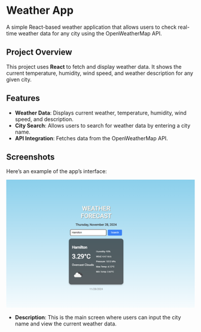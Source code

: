 # Weather App

A simple React-based weather application that allows users to check real-time weather data for any city using the OpenWeatherMap API.

## Project Overview

This project uses **React** to fetch and display weather data. It shows the current temperature, humidity, wind speed, and weather description for any given city.

## Features

- **Weather Data**: Displays current weather, temperature, humidity, wind speed, and description.
- **City Search**: Allows users to search for weather data by entering a city name.
- **API Integration**: Fetches data from the OpenWeatherMap API.

## Screenshots

Here’s an example of the app’s interface:

![Weather App Screenshot](./assets/weather-app-screenshot.png)

- **Description**: This is the main screen where users can input the city name and view the current weather data.



